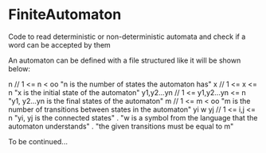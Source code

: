 # FiniteAutomaton
Code to read deterministic or non-deterministic automata and check if a word can be accepted by them


An automaton can be defined with a file structured like it will be shown below:

n           // 1 <= n < oo              "n is the number of states the automaton has"
x           // 1 <= x <= n              "x is the initial state of the automaton"
y1,y2...yn  // 1 <= y1,y2...yn <= n     "y1, y2...yn is the final states of the automaton"
m           // 1 <= m < oo              "m is the number of transitions between states in the automaton"
yi w yj     // 1 <= i,j <= n            "yi, yj is the connected states"
.                                       "w is a symbol from the language that the automaton understands"
.                                       "the given transitions must be equal to m"

To be continued...
